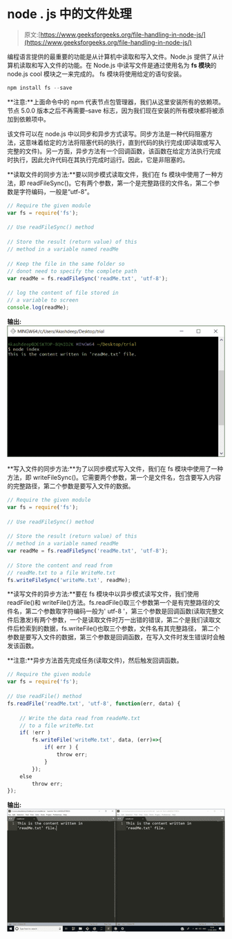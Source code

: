 # node . js 中的文件处理

> 原文:[https://www.geeksforgeeks.org/file-handling-in-node-js/](https://www.geeksforgeeks.org/file-handling-in-node-js/)

编程语言提供的最重要的功能是从计算机中读取和写入文件。Node.js 提供了从计算机读取和写入文件的功能。在 Node.js 中读写文件是通过使用名为 **fs 模块**的 node.js cool 模块之一来完成的。
fs 模块将使用给定的语句安装。

```js
npm install fs --save
```

**注意:**上面命令中的 npm 代表节点包管理器，我们从这里安装所有的依赖项。节点 5.0.0 版本之后不再需要–save 标志，因为我们现在安装的所有模块都将被添加到依赖项中。

该文件可以在 node.js 中以同步和异步方式读写。同步方法是一种代码阻塞方法，这意味着给定的方法将阻塞代码的执行，直到代码的执行完成(即读取或写入完整的文件)。另一方面，异步方法有一个回调函数，该函数在给定方法执行完成时执行，因此允许代码在其执行完成时运行。因此，它是非阻塞的。

**读取文件的同步方法:**要以同步模式读取文件，我们在 fs 模块中使用了一种方法，即 readFileSync()。它有两个参数，第一个是完整路径的文件名，第二个参数是字符编码，一般是“utf-8”。

```js
// Require the given module
var fs = require('fs');

// Use readFileSync() method

// Store the result (return value) of this
// method in a variable named readMe

// Keep the file in the same folder so
// donot need to specify the complete path
var readMe = fs.readFileSync('readMe.txt', 'utf-8');

// log the content of file stored in
// a variable to screen
console.log(readMe);
```

**输出:**
![](img/e409a5e2d3a36821f725b7e8e6192e3a.png)

**写入文件的同步方法:**为了以同步模式写入文件，我们在 fs 模块中使用了一种方法，即 writeFileSync()。它需要两个参数，第一个是文件名，包含要写入内容的完整路径，第二个参数是要写入文件的数据。

```js
// Require the given module
var fs = require('fs');

// Use readFileSync() method

// Store the result (return value) of this
// method in a variable named readMe
var readMe = fs.readFileSync('readMe.txt', 'utf-8');

// Store the content and read from
// readMe.txt to a file WriteMe.txt
fs.writeFileSync('writeMe.txt', readMe);
```

**读写文件的异步方法:**要在 fs 模块中以异步模式读写文件，我们使用 readFile()和 writeFile()方法。fs.readFile()取三个参数第一个是有完整路径的文件名，第二个参数取字符编码一般为' utf-8 '，第三个参数是回调函数(读取完整文件后激发)有两个参数，一个是读取文件时万一出错的错误，第二个是我们读取文件后检索到的数据，fs.writeFile()也取三个参数，文件名有其完整路径， 第二个参数是要写入文件的数据，第三个参数是回调函数，在写入文件时发生错误时会触发该函数。

**注意:**异步方法首先完成任务(读取文件)，然后触发回调函数。

```js
// Require the given module
var fs = require('fs');

// Use readFile() method
fs.readFile('readMe.txt', 'utf-8', function(err, data) {

    // Write the data read from readeMe.txt
    // to a file writeMe.txt
    if( !err )
        fs.writeFile('writeMe.txt', data, (err)=>{
            if( err ) {
                throw err;
            }
        });
    else
        throw err;
});
```

**输出:**
![](img/ef0f084c1b961586018e8edc68884523.png)